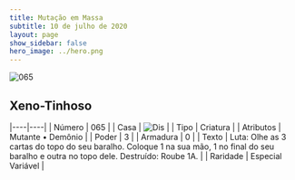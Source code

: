 ```yaml
---
title: Mutação em Massa
subtitle: 10 de julho de 2020
layout: page
show_sidebar: false
hero_image: ../hero.png
---
```


![065](https://cdn.keyforgegame.com/media/card_front/pt/479_065_3M885P4MH5RP_pt.png)

## Xeno-Tinhoso

|----|----|
| Número | 065 |
| Casa | ![Dis](https://archonarcana.com/images/thumb/e/e8/Dis.png/22px-Dis.png "Dis") |
| Tipo | Criatura |
| Atributos | Mutante • Demônio |
| Poder | 3 |
| Armadura | 0 |
| Texto | Luta: Olhe as 3 cartas do topo do seu baralho. Coloque 1 na sua mão, 1 no final do seu baralho e outra no topo dele.  Destruído: Roube 1A. |
| Raridade | Especial Variável |
